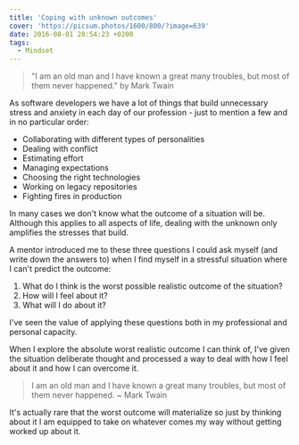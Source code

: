 ```yaml
---
title: 'Coping with unknown outcomes'
cover: 'https://picsum.photos/1600/800/?image=639'
date: 2016-08-01 20:54:23 +0200
tags:
  - Mindset
---
```


> "I am an old man and I have known a great many troubles, but most of them
> never happened." by Mark Twain

As software developers we have a lot of things that build unnecessary stress
and anxiety in each day of our profession - just to mention a few and in no
particular order:

- Collaborating with different types of personalities
- Dealing with conflict
- Estimating effort
- Managing expectations
- Choosing the right technologies
- Working on legacy repositories
- Fighting fires in production

In many cases we don't know what the outcome of a situation will be. Although
this applies to all aspects of life, dealing with the unknown only amplifies
the stresses that build.

A mentor introduced me to these three questions I could ask myself (and write
down the answers to) when I find myself in a stressful situation
where I can't predict the outcome:

1.  What do I think is the worst possible realistic outcome of the situation?
2.  How will I feel about it?
3.  What will I do about it?

I've seen the value of applying these questions both in my professional and
personal capacity.

When I explore the absolute worst realistic outcome I can think of, I've
given the situation deliberate thought and processed a way to deal with how I
feel about it and how I can overcome it.

> I am an old man and I have known a great many troubles, but most of them
> never happened. ~ Mark Twain

It's actually rare that the worst outcome will materialize so just by thinking
about it I am equipped to take on whatever comes my way without getting worked
up about it.
